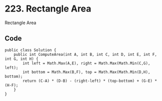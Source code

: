 # 223. Rectangle Area
Rectangle Area

## Code
    public class Solution {
        public int ComputeArea(int A, int B, int C, int D, int E, int F, int G, int H) {
            int left = Math.Max(A,E), right = Math.Max(Math.Min(C,G), left);
            int bottom = Math.Max(B,F), top = Math.Max(Math.Min(D,H), bottom);
            return (C-A) * (D-B) - (right-left) * (top-bottom) + (G-E) * (H-F);
        }
    }
